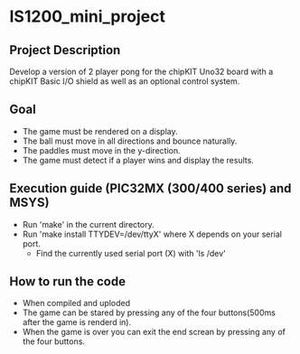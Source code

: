 # IS1200_mini_project
## Project Description
Develop a version of 2 player pong for the chipKIT Uno32 board with a chipKIT Basic I/O shield as well as an optional control system.

## Goal
- The game must be rendered on a display.
- The ball must move in all directions and bounce naturally.
- The paddles must move in the y-direction.
- The game must detect if a player wins and display the results.

## Execution guide (PIC32MX (300/400 series) and MSYS)
- Run 'make' in the current directory.
- Run 'make install TTYDEV=/dev/ttyX' where X depends on your serial port.
    - Find the currently used serial port (X) with 'ls /dev' 

## How to run the code
- When compiled and uploded
- The game can be stared by pressing any of the four buttons(500ms after the game is renderd in).
- When the game is over you can exit the end screan by pressing any of the four buttons.